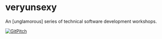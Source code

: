 # veryunsexy
An [unglamorous] series of technical software development workshops.

[![GitPitch](https://gitpitch.com/assets/badge.svg)](https://gitpitch.com/thesheps/veryunsexy/master?grs=github&t=black)
